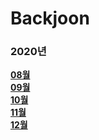 # Backjoon

### 2020년
**[08월](2020-08)<br>**
**[09월](2020-09)<br>**
**[10월](020-10)<br>**
**[11월](2020-11)<br>**
**[12월](2020-12)<br>**
